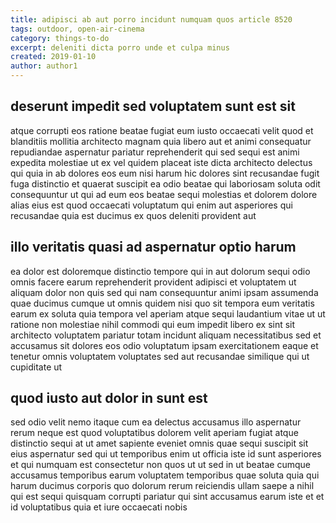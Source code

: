 ```yaml
---
title: adipisci ab aut porro incidunt numquam quos article 8520
tags: outdoor, open-air-cinema
category: things-to-do
excerpt: deleniti dicta porro unde et culpa minus
created: 2019-01-10
author: author1
---
```


## deserunt impedit sed voluptatem sunt est sit

atque corrupti eos ratione beatae fugiat eum iusto occaecati velit quod et blanditiis mollitia architecto magnam quia libero aut et animi consequatur repudiandae aspernatur pariatur reprehenderit qui sed sequi est animi expedita molestiae ut ex vel quidem placeat iste dicta architecto delectus qui quia in ab dolores eos eum nisi harum hic dolores sint recusandae fugit fuga distinctio et quaerat suscipit ea odio beatae qui laboriosam soluta odit consequuntur ut qui ad eum eos beatae sequi molestias et dolorem dolore alias eius est quod occaecati voluptatum qui enim aut asperiores qui recusandae quia est ducimus ex quos deleniti provident aut

## illo veritatis quasi ad aspernatur optio harum

ea dolor est doloremque distinctio tempore qui in aut dolorum sequi odio omnis facere earum reprehenderit provident adipisci et voluptatem ut aliquam dolor non quis sed qui nam consequuntur animi ipsam assumenda quae ducimus cumque ut omnis quidem nisi quo sit tempora eum veritatis earum ex soluta quia tempora vel aperiam atque sequi laudantium vitae ut ut ratione non molestiae nihil commodi qui eum impedit libero ex sint sit architecto voluptatem pariatur totam incidunt aliquam necessitatibus sed et accusamus sit dolores eos odio voluptatum ipsam exercitationem eaque et tenetur omnis voluptatem voluptates sed aut recusandae similique qui ut cupiditate ut

## quod iusto aut dolor in sunt est

sed odio velit nemo itaque cum ea delectus accusamus illo aspernatur rerum neque est quod voluptatibus dolorem velit aperiam fugiat atque distinctio sequi at ut amet sapiente eveniet omnis quae sequi suscipit sit eius aspernatur sed qui ut temporibus enim ut officia iste id sunt asperiores et qui numquam est consectetur non quos ut ut sed in ut beatae cumque accusamus temporibus earum voluptatem temporibus quae soluta quia qui harum ducimus corporis quo dolorum rerum reiciendis ullam saepe a nihil qui est sequi quisquam corrupti pariatur qui sint accusamus earum iste et et id voluptatibus quia et iure occaecati nobis

